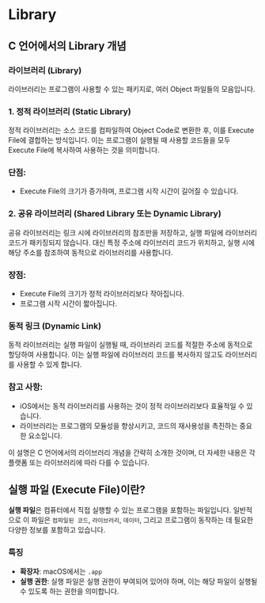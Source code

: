 # Library

## **C 언어에서의 Library 개념**

### **라이브러리 (Library)**

라이브러리는 프로그램이 사용할 수 있는 패키지로, 여러 Object 파일들의 모음입니다.

### 1. **정적 라이브러리 (Static Library)**

정적 라이브러리는 소스 코드를 컴파일하여 Object Code로 변환한 후, 이를 Execute File에 결합하는 방식입니다. 이는 프로그램이 실행될 때 사용할 코드들을 모두 Execute File에 복사하여 사용하는 것을 의미합니다.

### **단점:**

- Execute File의 크기가 증가하며, 프로그램 시작 시간이 길어질 수 있습니다.

### 2. **공유 라이브러리 (Shared Library 또는 Dynamic Library)**

공유 라이브러리는 링크 시에 라이브러리의 참조만을 저장하고, 실행 파일에 라이브러리 코드가 패키징되지 않습니다. 대신 특정 주소에 라이브러리 코드가 위치하고, 실행 시에 해당 주소를 참조하여 동적으로 라이브러리를 사용합니다.

### **장점:**

- Execute File의 크기가 정적 라이브러리보다 작아집니다.
- 프로그램 시작 시간이 짧아집니다.

### **동적 링크 (Dynamic Link)**

동적 라이브러리는 실행 파일이 실행될 때, 라이브러리 코드를 적절한 주소에 동적으로 할당하여 사용합니다. 이는 실행 파일에 라이브러리 코드를 복사하지 않고도 라이브러리를 사용할 수 있게 합니다.

### 참고 사항:

- iOS에서는 동적 라이브러리를 사용하는 것이 정적 라이브러리보다 효율적일 수 있습니다.
- 라이브러리는 프로그램의 모듈성을 향상시키고, 코드의 재사용성을 촉진하는 중요한 요소입니다.

이 설명은 C 언어에서의 라이브러리 개념을 간략히 소개한 것이며, 더 자세한 내용은 각 플랫폼 또는 라이브러리에 따라 다를 수 있습니다.

## 실행 파일 (Execute File)이란?

**실행 파일**은 컴퓨터에서 직접 실행할 수 있는 프로그램을 포함하는 파일입니다. 일반적으로 이 파일은 `컴파일된 코드`, `라이브러리`, `데이터`, 그리고 프로그램이 동작하는 데 필요한 다양한 정보를 포함하고 있습니다.

### 특징

- **확장자**: macOS에서는 `.app`
- **실행 권한**: 실행 파일은 실행 권한이 부여되어 있어야 하며, 이는 해당 파일이 실행될 수 있도록 하는 권한을 의미합니다.
